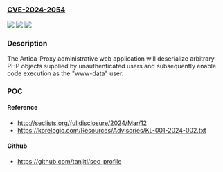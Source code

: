 ### [CVE-2024-2054](https://cve.mitre.org/cgi-bin/cvename.cgi?name=CVE-2024-2054)
![](https://img.shields.io/static/v1?label=Product&message=Artica%20Proxy&color=blue)
![](https://img.shields.io/static/v1?label=Version&message=%3D%204.50%20&color=brighgreen)
![](https://img.shields.io/static/v1?label=Vulnerability&message=CWE-502%20Deserialization%20of%20Untrusted%20Data&color=brighgreen)

### Description

The Artica-Proxy administrative web application will deserialize arbitrary PHP objects supplied by unauthenticated users and subsequently enable code execution as the "www-data" user.

### POC

#### Reference
- http://seclists.org/fulldisclosure/2024/Mar/12
- https://korelogic.com/Resources/Advisories/KL-001-2024-002.txt

#### Github
- https://github.com/tanjiti/sec_profile

